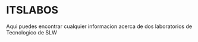 # ITSLABOS
Aqui puedes encontrar cualquier informacion acerca de dos laboratorios de Tecnologico de SLW
